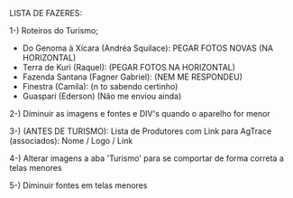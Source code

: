 LISTA DE FAZERES:

1-) Roteiros do Turismo;
- Do Genoma à Xícara (Andréa Squilace): PEGAR FOTOS NOVAS (NA HORIZONTAL)
- Terra de Kuri (Raquel): (PEGAR FOTOS NA HORIZONTAL)
- Fazenda Santana (Fagner Gabriel): (NEM ME RESPONDEU)
- Finestra (Camila): (n to sabendo certinho)
- Guaspari (Ederson) (Não me enviou ainda)

2-) Diminuir as imagens e fontes e DIV's quando o aparelho for menor

3-) (ANTES DE TURISMO): Lista de Produtores com Link para AgTrace (associados): Nome / Logo / Link

4-) Alterar imagens a aba 'Turismo' para se comportar de forma correta a telas menores

5-) Diminuir fontes em telas menores